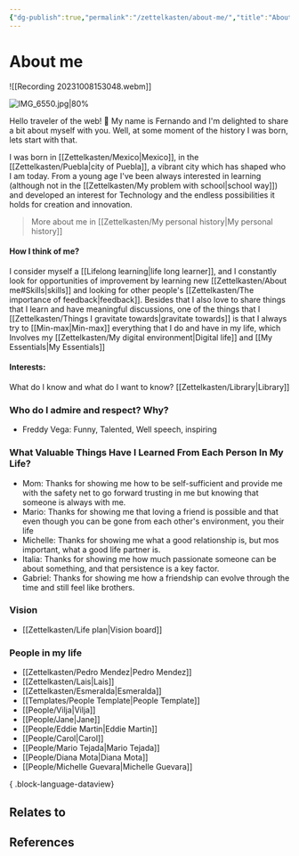 ```yaml
---
{"dg-publish":true,"permalink":"/zettelkasten/about-me/","title":"About me","tags":["personal","status/done"],"noteIcon":"","created":"2023-10-06T22:06:27.367+01:00"}
---
```



# About me


![[Recording 20231008153048.webm]]

![IMG_6550.jpg|80%](/img/user/Files/IMG_6550.jpg)

Hello traveler of the web! 👋 My name is Fernando and I'm delighted to share a bit about myself with you. Well, at some moment of the history  I was born, lets start with that.

I was born in [[Zettelkasten/Mexico\|Mexico]], in the [[Zettelkasten/Puebla\|city of Puebla]], a vibrant city which has shaped who I am today. From a young age I've been always interested in learning (although not in the [[Zettelkasten/My problem with school\|school way]])  and developed an interest for Technology and the endless possibilities it holds for creation and innovation.

>More about me in [[Zettelkasten/My personal history\|My personal history]]

#### **How I think of me?**
I consider myself a [[Lifelong learning\|life long learner]], and I constantly look for opportunities of improvement by learning new [[Zettelkasten/About me#Skills\|skills]] and looking for other people's [[Zettelkasten/The importance of feedback\|feedback]].  Besides that I also love to share things that I learn and have meaningful discussions, one of the things that I [[Zettelkasten/Things I gravitate towards\|gravitate towards]] is that I always try to [[Min-max\|Min-max]] everything that I do and have in my life, which Involves my [[Zettelkasten/My digital environment\|Digital life]] and [[My Essentials\|My Essentials]]

#### **Interests:**
What do I know and what do I want to know? 
[[Zettelkasten/Library\|Library]]


### Who do I admire and respect? Why?

- Freddy Vega: Funny, Talented, Well speech, inspiring


### What Valuable Things Have I Learned From Each Person In My Life?

- Mom: Thanks for showing me how to be self-sufficient and provide me with the safety net to go forward trusting in me but knowing that someone is always with me.
- Mario: Thanks for showing me that loving a friend is possible and that even though you can be gone from each other's environment, you their life
- Michelle: Thanks for showing me what a good relationship is, but mos important, what a good life partner is.
- Italia: Thanks for showing me how much passionate someone can be about something, and that persistence is a key factor.
- Gabriel: Thanks for showing me how a friendship can evolve through the time and still feel like brothers.


### Vision
- [[Zettelkasten/Life plan\|Vision board]]


### People in my life
- [[Zettelkasten/Pedro Mendez\|Pedro Mendez]]
- [[Zettelkasten/Lais\|Lais]]
- [[Zettelkasten/Esmeralda\|Esmeralda]]
- [[Templates/People Template\|People Template]]
- [[People/Vilja\|Vilja]]
- [[People/Jane\|Jane]]
- [[People/Eddie Martin\|Eddie Martin]]
- [[People/Carol\|Carol]]
- [[People/Mario Tejada\|Mario Tejada]]
- [[People/Diana Mota\|Diana Mota]]
- [[People/Michelle Guevara\|Michelle Guevara]]

{ .block-language-dataview}


## Relates to
## References
